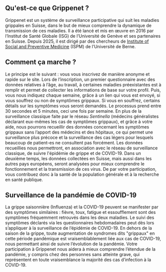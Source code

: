 ## Qu'est-ce que Grippenet ?<br>
Grippenet est un système de surveillance participative qui suit les maladies grippales en Suisse, dans le but de mieux comprendre la dynamique de transmission de ces maladies. Il a été lancé et mis en œuvre en 2016 par l’Institut de Santé Globale (ISG) de l’Université de Genève et ses partenaires en Suisse. Depuis 2025, il est dirigé par des chercheurs de [Institute of Social and Preventive Medicine](https://www.ispm.unibe.ch/index_eng.html) (ISPM) de l’Université de Berne.

## Comment ça marche ?<br>

Le principe est le suivant : vous vous inscrivez de manière anonyme et rapide sur le site. Lors de l’inscription, un premier questionnaire avec des données relatives à l’âge, au travail, à certaines maladies préexistantes est à remplir et permet de collecter les informations de base sur votre profil. Puis, vous nous indiquez chaque semaine, grâce à un lien qui vous est envoyé, si vous souffrez ou non de symptômes grippaux. Si vous en souffrez, certains détails sur les symptômes vous seront demandés. Le processus prend entre 30 secondes et 5 minutes, ceci une fois par semaine. En plus de la surveillance classique faite par le réseau *Sentinella* (médecins généralistes déclarant eux-mêmes les cas de symptômes grippaux), et grâce à votre aide, nous pourrons recueillir des données concernant les symptômes grippaux sans l’apport des médecins et des hôpitaux, ce qui permet une surveillance plus précoce et la surveillance des cas légers pour lesquels beaucoup de patient-es ne consultent pas forcément. Les données recueillies nous permettront, en association avec le réseau de surveillance classique, de suivre l'épidémie de grippe et de COVID-19. Dans un deuxième temps, les données collectées en Suisse, mais aussi dans les autres pays européens, seront analysées pour mieux comprendre le fonctionnement et la transmission de ces virus. De par votre participation, vous contribuez donc à la santé de la population générale et à la recherche en santé publique.

## Surveillance de la pandémie de COVID-19 <br>
La grippe saisonnière (Influenza) et la COVID-19 peuvent se manifester par des symptômes similaires : fièvre, toux, fatigue et essoufflement sont des symptômes fréquemment retrouvés dans les deux maladies. Le suivi des symptômes déclarés via les questionnaires hebdomadaires peut dès lors s’appliquer à la surveillance de l’épidémie de COVID-19. En dehors de la saison de la grippe, toute augmentation de syndromes dits \"grippaux\" en cette période pandémique est vraisemblablement liée aux cas de COVID-19, nous permettant ainsi de suivre l’évolution de la pandémie. Votre participation à Grippenet nous aidera à mieux comprendre l’étendue de la pandémie, y compris chez des personnes sans atteinte grave, qui représentent en toute vraisemblance la majorité des cas d’infection à la COVID-19.
